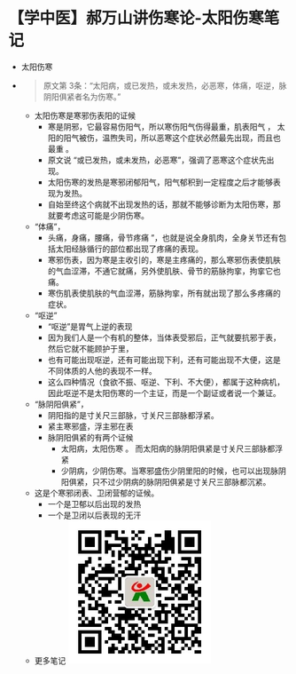 # 【学中医】郝万山讲伤寒论-太阳伤寒笔记
- 太阳伤寒
- > 原文第 3条：“太阳病，或已发热，或未发热，必恶寒，体痛，呕逆，脉阴阳俱紧者名为伤寒。” 
    - 太阳伤寒是寒邪伤表阳的证候
        - 寒是阴邪，它最容易伤阳气，所以寒伤阳气伤得最重，肌表阳气 ， 太阳的阳气被伤，温煦失司，所以恶寒这个症状必然最先出现，而且也最重 。
        - 原文说 “或已发热，或未发热，必恶寒”，强调了恶寒这个症状先出现。
        - 太阳伤寒的发热是寒邪闭郁阳气，阳气郁积到一定程度之后才能够表现为发热。
        - 自始至终这个病就不出现发热的话，那就不能够诊断为太阳伤寒，那就要考虑这可能是少阴伤寒。
    - “体痛”，
        - 头痛，身痛，腰痛，骨节疼痛 ”，也就是说全身肌肉，全身关节还有包括太阳经脉循行的部位都出现了疼痛的表现。
        - 寒邪伤表，因为寒是主收引的，寒是主疼痛的，那么寒邪伤表使肌肤的气血涩滞，不通它就痛，另外使肌肤、骨节的筋脉拘挛，拘挛它也痛。
        - 寒伤肌表使肌肤的气血涩滞，筋脉拘挛，所有就出现了那么多疼痛的症状。
    - “呕逆”
        - “呕逆”是胃气上逆的表现
        - 因为我们人是一个有机的整体，当体表受邪后，正气就要抗邪于表，然后它就不能顾护于里，
        - 也有可能出现呕逆，还有可能出现下利，还有可能出现不大便，这是不同体质的人他的表现不一样。
        - 这么四种情况（食欲不振、呕逆、下利、不大便），都属于这种病机，因此呕逆不是太阳伤寒的一个主证，而是一个副证或者说一个兼证。 
    - “脉阴阳俱紧”，
        - 阴阳指的是寸关尺三部脉，寸关尺三部脉都浮紧。
        - 紧主寒邪盛，浮主邪在表
        - 脉阴阳俱紧的有两个证候
            - 太阳病，太阳伤寒 。 而太阳病的脉阴阳俱紧是寸关尺三部脉都浮紧
            - 少阴病，少阴伤寒。当寒邪盛伤少阴里阳的时候，也可以出现脉阴阳俱紧，只不过少阴病的脉阴阳俱紧是寸关尺三部脉都沉紧。 
    - 这是个寒邪闭表、卫闭营郁的证候。
        - 一个是卫郁以后出现的发热
        - 一个是卫闭以后表现的无汗 
    - 更多笔记 ![图片](./【学中医】郝万山讲伤寒论-太阳伤寒笔记-幕布图片-599612-763774.jpg)